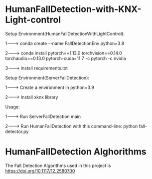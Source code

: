 # HumanFallDetection-with-KNX-Light-control

Setup Environment(HumanFallDetectionWithLightControl):

1---> conda create --name FallDetectionEnv python=3.8

2---> conda install pytorch==1.13.0 torchvision==0.14.0 torchaudio==0.13.0 pytorch-cuda=11.7 -c pytorch -c nvidia

3---> install requirements.txt

Setup Environment(ServerFallDetection):

1---> Create a environment in python=3.9

2---> Install xknx library

Usage:

1---> Run ServerFallDetection main

2---> Run HumanFallDetection with this command-line:
	python fall-detector.py


# HumanFallDetection Alghorithms
The Fall Detection Algorithms used in this project is https://doi.org/10.1117/12.2580700
